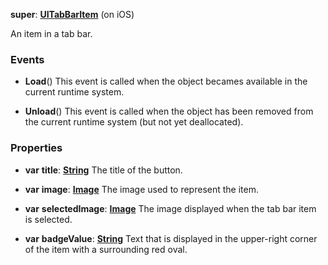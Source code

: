 **super**: **[UITabBarItem](UITabBarItem.md)** (on iOS)

An item in a tab bar.

### Events

* **Load**()
This event is called when the object becames available in the current runtime system.

* **Unload**()
This event is called when the object has been removed from the current runtime system (but not yet deallocated).



### Properties

* **var** **title**: **[String](../gravity/types.md)**
The title of the button.

* **var** **image**: **[Image](image.md)**
The image used to represent the item.

* **var** **selectedImage**: **[Image](image.md)**
The image displayed when the tab bar item is selected.

* **var** **badgeValue**: **[String](../gravity/types.md)**
Text that is displayed in the upper-right corner of the item with a surrounding red oval.





